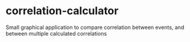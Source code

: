 # correlation-calculator
Small graphical application to compare correlation between events, and between multiple calculated correlations
